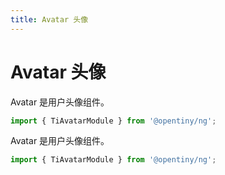 ```yaml
---
title: Avatar 头像
---
```

# Avatar 头像

<div class="used-tiny">

Avatar 是用户头像组件。

```typescript
import { TiAvatarModule } from '@opentiny/ng';
```

</div>

<div class="used-config">

Avatar 是用户头像组件。

```typescript
import { TiAvatarModule } from '@opentiny/ng';
```
</div>
